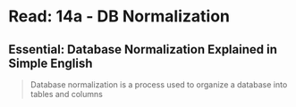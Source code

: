 # Read: 14a - DB Normalization

## Essential: Database Normalization Explained in Simple English

> Database normalization is a process used to organize a database into tables and columns

